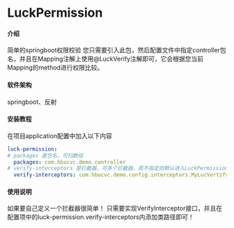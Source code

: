 # LuckPermission

#### 介绍
简单的springboot权限校验
您只需要引入此包，然后配置文件中指定controller包名，并且在Mapping注解上使用@LuckVerify注解即可，它会根据您当前Mapping的method进行权限比较。

#### 软件架构
springboot、反射


#### 安装教程
在项目application配置中加入以下内容
```yaml
luck-permission:
# packages 是包名，可扫数组
  packages: com.hbucvc.demo.controller
# verify-interceptors 是拦截器，可多个拦截器，若不指定则默认进入LuckPermission提供的默认DefaultVerifyInterceptor拦截器
  verify-interceptors: com.hbucvc.demo.config.interceptors.MyLucVertify
```

#### 使用说明

如果要自己定义一个拦截器很简单！
只需要实现VerifyInterceptor接口，并且在配置项中的luck-permission.verify-interceptors内添加类路径即可！
